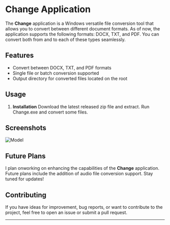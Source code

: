 # Change Application

The **Change** application is a Windows versatile file conversion tool that allows you to convert between different document formats. As of now, the application supports the following formats: DOCX, TXT, and PDF. You can convert both from and to each of these types seamlessly.

## Features

- Convert between DOCX, TXT, and PDF formats
- Single file or batch conversion supported
- Output directory for converted files located on the root

## Usage

1. **Installation**
  Download the latest released zip file and extract. Run Change.exe and convert some files.

## Screenshots
  ![Model]((https://github.com/Axel-Negron/Change/blob/main/icon/Change.png))
## Future Plans

I plan onworking on enhancing the capabilities of the **Change** application. Future plans include the addition of audio file conversion support. Stay tuned for updates!

## Contributing

If you have ideas for improvement, bug reports, or want to contribute to the project, feel free to open an issue or submit a pull request.


---

